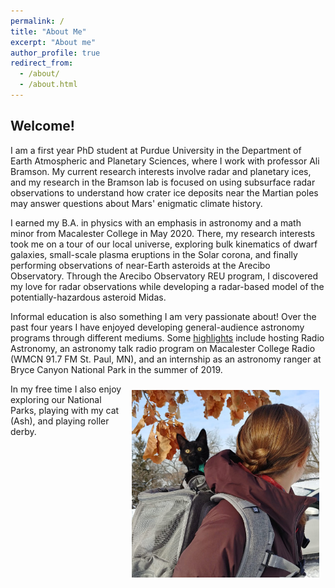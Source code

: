 ```yaml
---
permalink: /
title: "About Me"
excerpt: "About me"
author_profile: true
redirect_from: 
  - /about/
  - /about.html
---
```

## Welcome!

I am a first year PhD student at Purdue University in the Department of Earth Atmospheric and Planetary Sciences, where I work with professor Ali Bramson. My current research interests involve radar and planetary ices, and my research in the Bramson lab is focused on using subsurface radar observations to understand how crater ice deposits near the Martian poles may answer questions about Mars' enigmatic climate history.

I earned my B.A. in physics with an emphasis in astronomy and a math minor from Macalester College in May 2020. There, my research interests took me on a tour of our local universe, exploring bulk kinematics of dwarf galaxies, small-scale plasma eruptions in the Solar corona, and finally performing observations of near-Earth asteroids at the Arecibo Observatory. Through the Arecibo Observatory REU program, I discovered my love for radar observations while developing a radar-based model of the potentially-hazardous asteroid Midas.

Informal education is also something I am very passionate about! Over the past four years I have enjoyed developing general-audience astronomy programs through different mediums. Some [highlights](https://rmcglass.github.io/outreach/) include hosting Radio Astronomy, an astronomy talk radio program on Macalester College Radio (WMCN 91.7 FM St. Paul, MN), and an internship as an astronomy ranger at Bryce Canyon National Park in the summer of 2019.

<img align="right" width="300" style="padding: 10px" src='/images/ashPack.JPG'>
In my free time I also enjoy exploring our National Parks, playing with my cat (Ash), and playing roller derby. 
